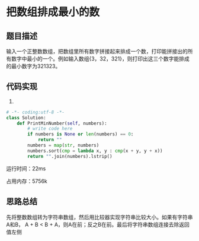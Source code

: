 # 把数组排成最小的数

## 题目描述

输入一个正整数数组，把数组里所有数字拼接起来排成一个数，打印能拼接出的所有数字中最小的一个。例如输入数组{3，32，321}，则打印出这三个数字能排成的最小数字为321323。

## 代码实现

1. 
```python
# -*- coding:utf-8 -*-
class Solution:
    def PrintMinNumber(self, numbers):
        # write code here
        if numbers is None or len(numbers) == 0: 
            return "" 
        numbers = map(str, numbers) 
        numbers.sort(cmp = lambda x, y : cmp(x + y, y + x)) 
        return "".join(numbers).lstrip()
```
运行时间：22ms

占用内存：5756k



## 思路总结

先将整数数组转为字符串数组，然后用比较器实现字符串比较大小。如果有字符串A和B， A + B < B + A，则A在前；反之B在前。最后将字符串数组连接去除返回值左侧